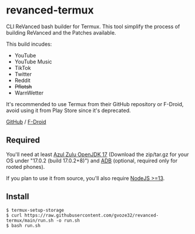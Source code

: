 # revanced-termux
CLI ReVanced bash builder for Termux. This tool simplify the process of building ReVanced and the Patches available.

This build incudes:
- YouTube
- YouTube Music
- TikTok
- Twitter
- Reddit
- ~~Pflotsh~~
- WarnWetter

It's recommended to use Termux from their GitHub repository or F-Droid, avoid using it from Play Store since it's deprecated.

[GitHub](https://github.com/termux/termux-app/releases) / [F-Droid](https://f-droid.org/en/packages/com.termux/)

## Required

You'll need at least [Azul Zulu OpenJDK 17](https://www.azul.com/downloads/?version=java-17-lts&package=jdk) \(Download the zip/tar.gz for your OS under "17.0.2 (build 17.0.2+8)"\) and [ADB](https://developer.android.com/studio/command-line/adb) (optional, required only for rooted phones).

If you plan to use it from source, you'll also require [NodeJS >=13](https://nodejs.org/).

## Install

```
$ termux-setup-storage
$ curl https://raw.githubusercontent.com/gvoze32/revanced-termux/main/run.sh -o run.sh
$ bash run.sh
```
